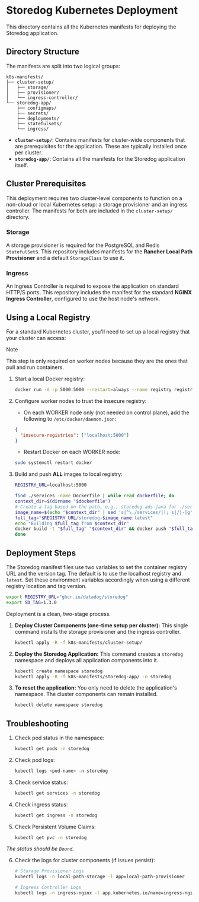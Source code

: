# Storedog Kubernetes Deployment

This directory contains all the Kubernetes manifests for deploying the Storedog application.

## Directory Structure

The manifests are split into two logical groups:

```
k8s-manifests/
├── cluster-setup/
│   ├── storage/
│   ├── provisioner/
│   └── ingress-controller/
└── storedog-app/
    ├── configmaps/
    ├── secrets/
    ├── deployments/
    ├── statefulsets/
    └── ingress/
```

- **`cluster-setup/`**: Contains manifests for cluster-wide components that are prerequisites for the application. These are typically installed once per cluster.
- **`storedog-app/`**: Contains all the manifests for the Storedog application itself.

## Cluster Prerequisites

This deployment requires two cluster-level components to function on a non-cloud or local Kubernetes setup: a storage provisioner and an ingress controller. The manifests for both are included in the `cluster-setup/` directory.

### Storage

A storage provisioner is required for the PostgreSQL and Redis `StatefulSet`s. This repository includes manifests for the **Rancher Local Path Provisioner** and a default `StorageClass` to use it.

### Ingress

An Ingress Controller is required to expose the application on standard HTTP/S ports. This repository includes the manifest for the standard **NGINX Ingress Controller**, configured to use the host node's network.

## Using a Local Registry

For a standard Kubernetes cluster, you'll need to set up a local registry that your cluster can access:

> [!NOTE]
> This step is only required on worker nodes because they are the ones that pull and run containers.

1. Start a local Docker registry:

   ```bash
   docker run -d -p 5000:5000 --restart=always --name registry registry:2
   ```

1. Configure worker nodes to trust the insecure registry:
   - On each WORKER node only (not needed on control plane), add the following to `/etc/docker/daemon.json`:

   ```json
   {
     "insecure-registries": ["localhost:5000"]
   }
   ```

   - Restart Docker on each WORKER node:

   ```bash
   sudo systemctl restart docker
   ```

1. Build and push **ALL** images to local registry:

   ```bash
   REGISTRY_URL=localhost:5000

   find ./services -name Dockerfile | while read dockerfile; do
   context_dir=$(dirname "$dockerfile")
   # Create a tag based on the path, e.g., storedog-ads-java for ./services/ads/java/Dockerfile
   image_name=$(echo "$context_dir" | sed 's|^\./services/||; s|/|-|g')
   full_tag="$REGISTRY_URL/storedog-$image_name:latest"
   echo "Building $full_tag from $context_dir"
   docker build -t "$full_tag" "$context_dir" && docker push "$full_tag"
   done
   ```

## Deployment Steps

The Storedog manifest files use two variables to set the container registry URL and the version tag. The default is to use the localhost registry and `latest`. Set these environment variables accordingly when using a different registry location and tag version.

```bash
export REGISTRY_URL="ghcr.io/datadog/storedog"
export SD_TAG=1.3.0
```

Deployment is a clean, two-stage process.

1. **Deploy Cluster Components (one-time setup per cluster):**
   This single command installs the storage provisioner and the ingress controller.

   ```bash
   kubectl apply -R -f k8s-manifests/cluster-setup/
   ```

1. **Deploy the Storedog Application:**
   This command creates a `storedog` namespace and deploys all application components into it.

   ```bash
   kubectl create namespace storedog
   kubectl apply -R -f k8s-manifests/storedog-app/ -n storedog
   ```

1. **To reset the application:**
   You only need to delete the application's namespace. The cluster components can remain installed.

   ```bash
   kubectl delete namespace storedog
   ```

## Troubleshooting

1. Check pod status in the namespace:

   ```bash
   kubectl get pods -n storedog
   ```

1. Check pod logs:

   ```bash
   kubectl logs <pod-name> -n storedog
   ```

1. Check service status:

   ```bash
   kubectl get services -n storedog
   ```

1. Check ingress status:

   ```bash
   kubectl get ingress -n storedog
   ```

1. Check Persistent Volume Claims:

   ```bash
   kubectl get pvc -n storedog
   ```

*The status should be `Bound`.*

6. Check the logs for cluster components (if issues persist):

   ```bash
   # Storage Provisioner Logs
   kubectl logs -n local-path-storage -l app=local-path-provisioner

   # Ingress Controller Logs
   kubectl logs -n ingress-nginx -l app.kubernetes.io/name=ingress-nginx
   ```
